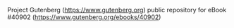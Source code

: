 Project Gutenberg (https://www.gutenberg.org) public repository for eBook #40902 (https://www.gutenberg.org/ebooks/40902)
